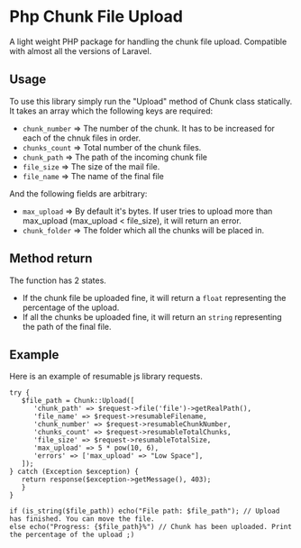 # Php Chunk File Upload

A light weight PHP package for handling the chunk file upload. Compatible with almost all the versions of Laravel.

## Usage

To use this library simply run the "Upload" method of Chunk class statically. It takes an array which the following keys are required:

+ `chunk_number` => The number of the chunk. It has to be increased for each of the chnuk files in order.
+ `chunks_count` => Total number of the chunk files.
+ `chunk_path` => The path of the incoming chunk file
+ `file_size` => The size of the mail file.
+ `file_name` => The name of the final file

And the following fields are arbitrary:

+ `max_upload` => By default it's bytes. If user tries to upload more than max_upload (max_upload < file_size), it will return an error.
+ `chunk_folder` => The folder which all the chunks will be placed in.

## Method return

The function has 2 states.

+ If the chunk file be uploaded fine, it will return a `float` representing the percentage of the upload.
+ If all the chunks be uploaded fine, it will return an `string` representing the path of the final file.

## Example

Here is an example of resumable js library requests.

```
try {
   $file_path = Chunk::Upload([
      'chunk_path' => $request->file('file')->getRealPath(),
      'file_name' => $request->resumableFilename,
      'chunk_number' => $request->resumableChunkNumber,
      'chunks_count' => $request->resumableTotalChunks,
      'file_size' => $request->resumableTotalSize,
      'max_upload' => 5 * pow(10, 6),
      'errors' => ['max_upload' => "Low Space"],
   ]);
} catch (Exception $exception) {
   return response($exception->getMessage(), 403);
   }
}

if (is_string($file_path)) echo("File path: $file_path"); // Upload has finished. You can move the file.
else echo("Progress: {$file_path}%") // Chunk has been uploaded. Print the percentage of the upload ;)
```
